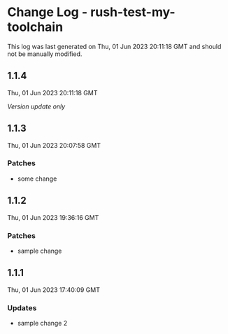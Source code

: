 # Change Log - rush-test-my-toolchain

This log was last generated on Thu, 01 Jun 2023 20:11:18 GMT and should not be manually modified.

## 1.1.4
Thu, 01 Jun 2023 20:11:18 GMT

_Version update only_

## 1.1.3
Thu, 01 Jun 2023 20:07:58 GMT

### Patches

- some change

## 1.1.2
Thu, 01 Jun 2023 19:36:16 GMT

### Patches

- sample change

## 1.1.1
Thu, 01 Jun 2023 17:40:09 GMT

### Updates

- sample change 2

